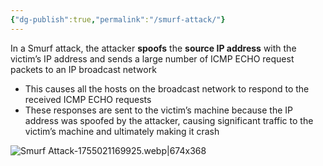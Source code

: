 ```yaml
---
{"dg-publish":true,"permalink":"/smurf-attack/"}
---
```



In a Smurf attack, the attacker **spoofs** the **source IP address** with the victim’s IP address and sends a large number of ICMP ECHO request packets to an IP broadcast network
- This causes all the hosts on the broadcast network to respond to the received ICMP ECHO requests
- These responses are sent to the victim’s machine because the IP address was spoofed by the attacker, causing significant traffic to the victim’s machine and ultimately making it crash

![Smurf Attack-1755021169925.webp|674x368](/img/user/Smurf%20Attack-1755021169925.webp)